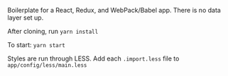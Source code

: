 Boilerplate for a React, Redux, and WebPack/Babel app. There is no data layer set up.

After cloning, run `yarn install`

To start: `yarn start`

Styles are run through LESS. Add each `.import.less` file to `app/config/less/main.less`
